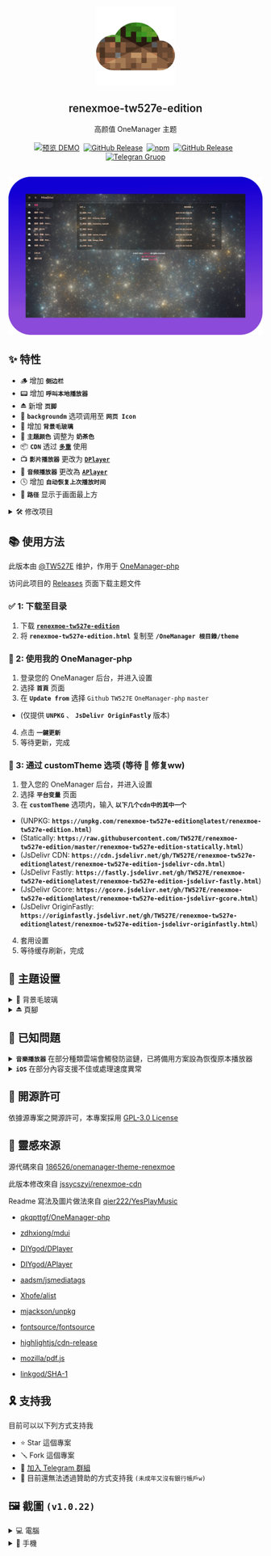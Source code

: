 <br />
<p align="center">
  <a href="https://replit-d.tw527e.eu.org" target="blank">
    <img src="Readme/Icon.png" alt="Logo" width="156" height="156">
  </a>
  <h2 align="center" style="font-weight: 600">renexmoe-tw527e-edition</h2>

  <p align="center">
    高颜值 OneManager 主题
    <br /><br />
    <a href="https://replit-d.tw527e.eu.org"><img src="https://img.shields.io/badge/%E9%A0%90%E8%A6%BD-DEMO-blue?style=for-the-badge&logo=Cockpit" alt="预览 DEMO"></a>&nbsp;&nbsp;<a href="https://github.com/TW527E/renexmoe-tw527e-edition/releases/latest"><img src="https://img.shields.io/github/v/release/TW527E/renexmoe-tw527e-edition.svg?include_prereleases&logo=GitHub&style=for-the-badge" alt="GitHub Release"></a>&nbsp;&nbsp;<a href="https://www.npmjs.com/package/renexmoe-tw527e-edition"><img src="https://img.shields.io/npm/v/renexmoe-tw527e-edition?logo=npm&style=for-the-badge" alt="npm"></a>&nbsp;&nbsp;<a href="https://gitlab.com/TW527E/renexmoe-tw527e-edition/-/releases"><img src="https://img.shields.io/gitlab/v/release/TW527E/renexmoe-tw527e-edition.svg?include_prereleases&logo=GitLab&style=for-the-badge" alt="GitHub Release"></a>&nbsp;&nbsp;
    <a href="https://t.me/Cheng_Group"><img src="https://img.shields.io/badge/Telegram-Group-blue?style=for-the-badge&logo=Telegram" alt="Telegran Gruop"></a>
    <br />
    <br />
  </p>
</p>

![PC-Home](Readme/PC-Home.png)

## ✨ 特性

- 🪵 增加 **`侧边栏`**
- 📟 增加 **`呼叫本地播放器`**
- ⏏️ 新增 **`页脚`**
- 📍 **`backgroundm`** 选项调用至 **`网页 Icon`**
- 🔲 增加 **`背景毛玻璃`**
- 🎨 **`主題颜色`** 调整为 **`奶茶色`**
- 📦 **`CDN`** 透过 [**`多重`**](releases) 使用
- 📺 **`影片播放器`** 更改为 [**`DPlayer`**](https://dplayer.js.org)
- 🎵 **`音频播放器`** 更改為 [**`APlayer`**](https://aplayer.js.org)
- 🕓 增加 **`自动恢复上次播放时间`**
- 📶 **`路径`** 显示于画面最上方


<Details>
<Summary>🛠️ 修改项目</Summary>
<Pre>

🔴 比较对象 [186526/onemanager-theme-renexmoe](https://github.com/186526/onemanager-theme-renexmoe)

- 🌏 将 **`语言`** 更改为 **`繁体中文`**
- 📍 将 **`backgroundm`** 选项内容调用至 **`网页 Icon`**
- 🔲 增加 **`背景毛玻璃`**
- 🎨 **`主題顏色`** 调整为 **`奶茶色`**
- 📜 修復 **`PDF 预览`**
- 📑 修復 **`OFFICE 预览排版`**
- 📦 **`CDN`** 提供 [**`多重`**](releases) 使用
- 📺 **`影片播放器`** 更改为 [DPlayer](https://dplayer.js.org)
- 🎵 **`音频播放器`** 更改为 [APlayer](https://aplayer.js.org)
- 🕓 增加 **`自动恢复上次播放时间`**
- 📟 增加 **`呼叫本地播放器`**
- 🔠 將 **`字体`** 更改为 [Noto Sans TC SC HK](https://fonts.google.com/noto/fonts)
- ⏏️ 新增 **`页脚`**
- 📶 修復 **`路径未显示盘名`**
- 🪛 修復 **`登入按鈕`**

</Pre>
</Details>


## 📚 使用方法

此版本由 [@TW527E](https://github.com/TW527E) 维护，作用于 [OneManager-php](https://github.com/qkqpttgf/OneManager-php)

访问此项目的 [Releases](releases) 页面下载主题文件

### ✅ 1: 下载至目录

1. 下载 [**`renexmoe-tw527e-edition`**](https://github.com/TW527E/renexmoe-tw527e-edition/releases)
2. 将 **`renexmoe-tw527e-edition.html`** 复制至 **`/OneManager 根目錄/theme`**

### 🔧 2: 使用我的 OneManager-php

1. 登录您的 OneManager 后台，并进入设置
2. 选择 **`首頁`** 页面
3. 在 **`Update from`** 选择 `Github` `TW527E` `OneManager-php` `master`
- (仅提供 **`UNPKG`** 、 **`JsDelivr OriginFastly`** 版本)
4. 点击 **`一鍵更新`**
5. 等待更新，完成

### 🍄 3: 通过 customTheme 选项 (等待 🍄 修复ww)

1. 登入您的 OneManager 后台，并进入设置
2. 选择 **`平台变量`** 页面
3. 在 **`customTheme`** 选项内，输入 **`以下几个cdn中的其中一个`**
- (UNPKG: **`https://unpkg.com/renexmoe-tw527e-edition@latest/renexmoe-tw527e-edition.html`**)
- (Statically: **`https://raw.githubusercontent.com/TW527E/renexmoe-tw527e-edition/master/renexmoe-tw527e-edition-statically.html`**)
- (JsDelivr CDN: **`https://cdn.jsdelivr.net/gh/TW527E/renexmoe-tw527e-edition@latest/renexmoe-tw527e-edition-jsdelivr-cdn.html`**)
- (JsDelivr Fastly: **`https://fastly.jsdelivr.net/gh/TW527E/renexmoe-tw527e-edition@latest/renexmoe-tw527e-edition-jsdelivr-fastly.html`**)
- (JsDelivr Gcore: **`https://gcore.jsdelivr.net/gh/TW527E/renexmoe-tw527e-edition@latest/renexmoe-tw527e-edition-jsdelivr-gcore.html`**)
- (JsDelivr OriginFastly: **`https://originfastly.jsdelivr.net/gh/TW527E/renexmoe-tw527e-edition@latest/renexmoe-tw527e-edition-jsdelivr-originfastly.html`**)
4. 套用设置
5. 等待缓存刷新，完成


## 🔧 主題设置

<Details>
<Summary>🔲 背景毛玻璃</Summary>
<Pre>

1. 登入您的 OneManager 后台，并进入设置
2. 選擇 **`平台变量`** 頁面
3. 在 **`customScript`** 选项内，輸入 **`<script>document.querySelector('.blur').style = "backdrop-filter: blur(2px); -webkit-backdrop-filter: blur(2px)"</script>`**
- (可自行调整数字 "2" 的大小，越大越模糊，越小越清楚)
4. 套用设置
5. 等待缓存刷新，完成 **`(请等待至少30分钟，使customScript选项生效)`**
</Pre>
</Details>

<Details>
<Summary>⏏️ 頁腳</Summary>
<Pre>

1. 登入您的 OneManager 後台，並進入設定
2. 選擇 **`平台變數`** 頁面
3. 在 **`customScript`** 選項內，輸入 **`<script>document.getElementById("footer").innerHTML='頁腳內容';</script>`**
4. 套用設定
5. 等待緩存刷新，完成 **`(請等待至少30分鐘，使customScript選項生效)`**
</Pre>
</Details>


## 🧿 已知問題

<Details>
<Summary><strong><code>音樂播放器</code></strong> 在部分種類雲端會觸發防盜鏈，已將備用方案設為恢復原本播放器</Summary>
<Pre>
已知：

- [x] 🟧 **`阿里雲盤`**
</Pre>
</Details>

<Details>
<Summary><strong><code>iOS</code></strong> 在部分內容支援不佳或處理速度異常</Summary>
<Pre>
已知：

- 🎵 **`音樂播放器`**: 在不特定的情況下，因連結跳轉導致 iOS 拒絕存取
- 📺 **`影片播放器`**: 在尚未快取完成時，就開始播放，導致看起來好像已經開始播放，卻無畫面，直到快取完成時，才重新播放
- 🔳 **`背景圖片`**: 在眾多檔案的頁面中，背景會被拉長 [Safari Bug 219324](https://webkit.org/b/219324)
</Pre>
</Details>


## 📜 開源許可

依據源專案之開源許可，本專案採用 [GPL-3.0 License](https://spdx.org/licenses/GPL-3.0-only.html)


## 🔴 靈感來源

源代碼來自 [186526/onemanager-theme-renexmoe](https://github.com/186526/onemanager-theme-renexmoe)

此版本修改來自 [jssycszyj/renexmoe-cdn](https://github.com/jssycszyj/renexmoe-cdn)

Readme 寫法及圖片做法來自 [qier222/YesPlayMusic](https://github.com/qier222/YesPlayMusic)

- [qkqpttgf/OneManager-php](https://github.com/qkqpttgf/OneManager-php)

- [zdhxiong/mdui](https://github.com/zdhxiong/mdui)

- [DIYgod/DPlayer](https://github.com/DIYgod/DPlayer)

- [DIYgod/APlayer](https://github.com/DIYgod/APlayer)

- [aadsm/jsmediatags](https://github.com/aadsm/jsmediatags)

- [Xhofe/alist](https://github.com/Xhofe/alist)

- [mjackson/unpkg](https://github.com/mjackson/unpkg)

- [fontsource/fontsource](https://github.com/fontsource/fontsource)

- [highlightjs/cdn-release](https://github.com/highlightjs/cdn-release)

- [mozilla/pdf.js](https://github.com/mozilla/pdf.js)

- [linkgod/SHA-1](https://github.com/linkgod/SHA-1)


## 🎗️ 支持我

目前可以以下列方式支持我

- ⭐ Star 這個專案
- 🪛 Fork 這個專案
- 👥 <a href="https://t.me/Cheng_Group">加入 Telegram 群組</a>
- 🔴 目前還無法透過贊助的方式支持我 `(未成年又沒有銀行帳戶w)`


## 🖼️ 截圖 `(v1.0.22)`

<Details>
<Summary>💻 電腦</Summary>
<Pre>

![PC-Home](Readme/PC-Home.png)
![PC-HEAD.md](Readme/PC-HEAD.md.png)
![PC-README.md](Readme/PC-README.md.png)
![PC-Picture](Readme/PC-Picture.png)
![PC-Video](Readme/PC-Video.png)
![PC-Music](Readme/PC-Music.png)
![PC-About](Readme/PC-About.png)

</Pre>
</Details>

<Details>
<Summary>📱 手機</Summary>
<Pre>

![Mobile-Home](Readme/Mobile-Home.png)
![Mobile-HEAD.md](Readme/Mobile-HEAD.md.png)
![Mobile-README.md](Readme/Mobile-README.md.png)
![Mobile-Picture](Readme/Mobile-Picture.png)
![Mobile-Video](Readme/Mobile-Video.png)
![Mobile-Music](Readme/Mobile-Music.png)
![Mobile-About](Readme/Mobile-About.png)
![Mobile-About](Readme/Mobile-SideBar.png)

</Pre>
</Details>

